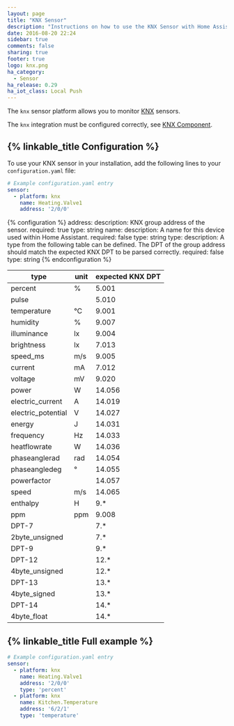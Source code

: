 ```yaml
---
layout: page
title: "KNX Sensor"
description: "Instructions on how to use the KNX Sensor with Home Assistant."
date: 2016-08-20 22:24
sidebar: true
comments: false
sharing: true
footer: true
logo: knx.png
ha_category:
  - Sensor
ha_release: 0.29
ha_iot_class: Local Push
---
```


The `knx` sensor platform allows you to monitor [KNX](http://www.knx.org) sensors.

The `knx` integration must be configured correctly, see [KNX Component](/components/knx).

## {% linkable_title Configuration %}

To use your KNX sensor in your installation, add the following lines to your `configuration.yaml` file:

```yaml
# Example configuration.yaml entry
sensor:
  - platform: knx
    name: Heating.Valve1
    address: '2/0/0'
```

{% configuration %}
address:
  description: KNX group address of the sensor.
  required: true
  type: string
name:
  description: A name for this device used within Home Assistant.
  required: false
  type: string
type:
  description: A type from the following table can be defined. The DPT of the group address should match the expected KNX DPT to be parsed correctly.
  required: false
  type: string
{% endconfiguration %}

| type               | unit | expected KNX DPT |
|--------------------|------|------------------|
| percent            | %    | 5.001            |
| pulse              |      | 5.010            |
| temperature        | °C   | 9.001            |
| humidity           | %    | 9.007            |
| illuminance        | lx   | 9.004            |
| brightness         | lx   | 7.013            |
| speed_ms           | m/s  | 9.005            |
| current            | mA   | 7.012            |
| voltage            | mV   | 9.020            |
| power              | W    | 14.056           |
| electric_current   | A    | 14.019           |
| electric_potential | V    | 14.027           |
| energy             | J    | 14.031           |
| frequency          | Hz   | 14.033           |
| heatflowrate       | W    | 14.036           |
| phaseanglerad      | rad  | 14.054           |
| phaseangledeg      | °    | 14.055           |
| powerfactor        |      | 14.057           |
| speed              | m/s  | 14.065           |
| enthalpy           | H    | 9.*              |
| ppm                | ppm  | 9.008            |
| DPT-7              |      | 7.*              |
| 2byte_unsigned     |      | 7.*              |
| DPT-9              |      | 9.*              |
| DPT-12             |      | 12.*             |
| 4byte_unsigned     |      | 12.*             |
| DPT-13             |      | 13.*             |
| 4byte_signed       |      | 13.*             |
| DPT-14             |      | 14.*             |
| 4byte_float        |      | 14.*             |

## {% linkable_title Full example %}

```yaml
# Example configuration.yaml entry
sensor:
  - platform: knx
    name: Heating.Valve1
    address: '2/0/0'
    type: 'percent'
  - platform: knx
    name: Kitchen.Temperature
    address: '6/2/1'
    type: 'temperature'
```
